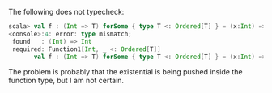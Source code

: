 The following does not typecheck:
```scala
scala> val f : (Int => T) forSome { type T <: Ordered[T] } = (x:Int) => x * x
<console>:4: error: type mismatch;
 found   : (Int) => Int
 required: Function1[Int, _ <: Ordered[T]]
       val f : (Int => T) forSome { type T <: Ordered[T] } = (x:Int) => x * x
```
The problem is probably that the existential is being pushed inside the function type, but I am not certain.
